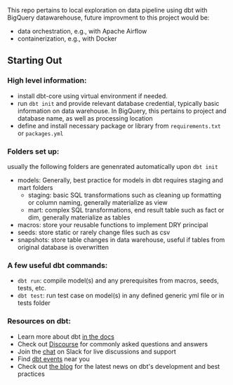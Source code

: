 This repo pertains to local exploration on data pipeline using dbt with BigQuery datawarehouse, future improvment to this project would be:
- data orchestration, e.g., with Apache Airflow
- containerization, e.g., with Docker

## Starting Out

### High level information:
- install dbt-core using virtual environment if needed.
- run `dbt init` and provide relevant database credential, typically basic information on data warehouse. In BigQuery, this pertains to project and database name, as well as processing location
- define and install necessary package or library from `requirements.txt` or `packages.yml`

### Folders set up:
usually the following folders are genenrated automatically upon `dbt init`
- models:
    Generally, best practice for models in dbt requires staging and mart folders
    - staging: basic SQL transformations such as cleaning up formatting or column naming, generally materialize as view
    - mart: complex SQL transformations, end result table such as fact or dim, generally materialize as tables
- macros: store your reusable functions to implement DRY principal
- seeds: store static or rarely change files such as csv
- snapshots: store table changes in data warehouse, useful if tables from original database is overwritten

### A few useful dbt commands:
- `dbt run`: compile model(s) and any prerequisites from macros, seeds, tests, etc.
- `dbt test`: run test case on model(s) in any defined generic yml file or in tests folder

### Resources on dbt:
- Learn more about dbt [in the docs](https://docs.getdbt.com/docs/introduction)
- Check out [Discourse](https://discourse.getdbt.com/) for commonly asked questions and answers
- Join the [chat](https://community.getdbt.com/) on Slack for live discussions and support
- Find [dbt events](https://events.getdbt.com) near you
- Check out [the blog](https://blog.getdbt.com/) for the latest news on dbt's development and best practices
